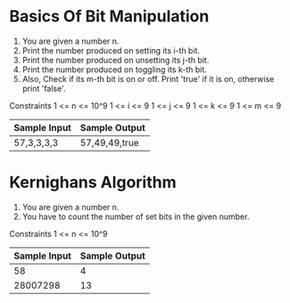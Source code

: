 # Basics Of Bit Manipulation

1. You are given a number n.
2. Print the number produced on setting its i-th bit.
3. Print the number produced on unsetting its j-th bit.
4. Print the number produced on toggling its k-th bit.
5. Also, Check if its m-th bit is on or off. Print 'true' if it is on, otherwise print 'false'.

Constraints
1 <= n <= 10^9
1 <= i <= 9
1 <= j <= 9
1 <= k <= 9
1 <= m <= 9

| Sample Input | Sample Output |
| ------------ | ------------- |
| 57,3,3,3,3  | 57,49,49,true |


# Kernighans Algorithm
1. You are given a number n.
2. You have to count the number of set bits in the given number.

Constraints
1 <= n <= 10^9

| Sample Input | Sample Output |
| ------------ | ------------- |
| 58 | 4 |
| 28007298 | 13 |


